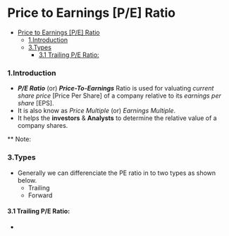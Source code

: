 # Price to Earnings [P/E] Ratio

- [Price to Earnings \[P/E\] Ratio](#price-to-earnings-pe-ratio)
    - [1.Introduction](#1introduction)
    - [3.Types](#3types)
      - [3.1 Trailing P/E Ratio:](#31-trailing-pe-ratio)

### 1.Introduction
- ***P/E Ratio*** (or) ***Price-To-Earnings*** Ratio is used for valuating *current share price* [Price Per Share] of a company relative to its *earnings per share* [EPS].
- It is also know as *Price Multiple* (or) *Earnings Multiple*.
- It helps the **investors** & **Analysts** to determine the relative value of a company shares.

** Note:  
[^1]: Companies that have no earnings or that are losing money do not have a P/E ratio because there is nothing to put in the denominator.

### 3.Types
- Generally we can differenciate the PE ratio in to two types as shown below.
  - Trailing 
  - Forward

#### 3.1 Trailing P/E Ratio:
- 